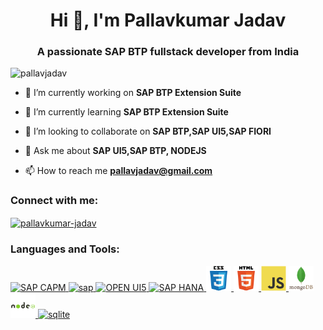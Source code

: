 <h1 align="center">Hi 👋, I'm Pallavkumar Jadav</h1>
<h3 align="center">A passionate SAP BTP fullstack developer from India</h3>

<p align="left"> <img src="https://komarev.com/ghpvc/?username=pallavjadav&label=Profile%20views&color=0e75b6&style=flat" alt="pallavjadav" /> </p>

- 🔭 I’m currently working on **SAP BTP Extension Suite**

- 🌱 I’m currently learning **SAP BTP Extension Suite**

- 👯 I’m looking to collaborate on **SAP BTP,SAP UI5,SAP FIORI**

- 💬 Ask me about **SAP UI5,SAP BTP, NODEJS**

- 📫 How to reach me **pallavjadav@gmail.com**

<h3 align="left">Connect with me:</h3>
<p align="left">
<a href="https://linkedin.com/in/pallavkumar-jadav" target="blank"><img align="center" src="https://raw.githubusercontent.com/rahuldkjain/github-profile-readme-generator/master/src/images/icons/Social/linked-in-alt.svg" alt="pallavkumar-jadav" height="30" width="40" /></a>
</p>

<h3 align="left">Languages and Tools:</h3>
<p align="left"> 
	<a href="https://cap.cloud.sap/docs/" target="_blank" rel="noreferrer"> 
    <img src="https://cap.cloud.sap/docs/assets/logos/cap.svg" alt="SAP CAPM " width="40" height="40"/> 
  </a>
	<a href="https://www.sap.com/" target="_blank" rel="noreferrer"> 
    <img src="https://avatars.githubusercontent.com/u/50221243?s=40&v=4" alt="sap" width="40" height="40"/> 
  </a>
	<a href="https://openui5.org/" target="_blank" rel="noreferrer"> 
    <img src="https://encrypted-tbn0.gstatic.com/images?q=tbn:ANd9GcS1wNhbna63crTdP2FkQzFK1X8Ix-Uk5MZXMGPZWbpnxCKFWO6x-BGh2s3Ic9EudJN30Ik&usqp=CAU" alt="OPEN UI5" width="40" height="40"/> 
  </a>
	<a href="https://www.sap.com/india/products/technology-platform/hana.html" target="_blank" rel="noreferrer"> 
    <img src="https://encrypted-tbn0.gstatic.com/images?q=tbn:ANd9GcTJGAS1QyldRg-QwLDTgHof0XpxmBQ-sY_q-A&usqp=CAU" alt="SAP HANA " width="40" height="40"/> 
  </a>
  <a href="https://www.w3schools.com/css/" target="_blank" rel="noreferrer"> 
    <img src="https://raw.githubusercontent.com/devicons/devicon/master/icons/css3/css3-original-wordmark.svg" alt="css3" width="40" height="40"/> 
  </a> <a href="https://www.w3.org/html/" target="_blank" rel="noreferrer"> <img src="https://raw.githubusercontent.com/devicons/devicon/master/icons/html5/html5-original-wordmark.svg" alt="html5" width="40" height="40"/> </a> <a href="https://developer.mozilla.org/en-US/docs/Web/JavaScript" target="_blank" rel="noreferrer"> <img src="https://raw.githubusercontent.com/devicons/devicon/master/icons/javascript/javascript-original.svg" alt="javascript" width="40" height="40"/> </a> <a href="https://www.mongodb.com/" target="_blank" rel="noreferrer"> <img src="https://raw.githubusercontent.com/devicons/devicon/master/icons/mongodb/mongodb-original-wordmark.svg" alt="mongodb" width="40" height="40"/> </a> <a href="https://nodejs.org" target="_blank" rel="noreferrer"> <img src="https://raw.githubusercontent.com/devicons/devicon/master/icons/nodejs/nodejs-original-wordmark.svg" alt="nodejs" width="40" height="40"/> </a> <a href="https://www.sqlite.org/" target="_blank" rel="noreferrer"> <img src="https://www.vectorlogo.zone/logos/sqlite/sqlite-icon.svg" alt="sqlite" width="40" height="40"/> </a> </p>
